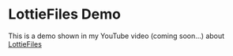 # LottieFiles Demo

This is a demo shown in my YouTube video (coming soon...) about [LottieFiles](https://lottiefiles.com)
